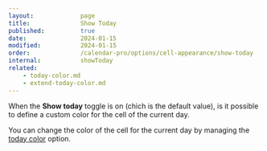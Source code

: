 ```yaml
---
layout:             page
title:              Show Today
published:          true
date:               2024-01-15
modified:           2024-01-15
order:              /calendar-pro/options/cell-appearance/show-today
internal:           showToday
related:
    - today-color.md
    - extend-today-color.md
---
```

When the **Show today** toggle is on (chich is the default value), is it possible to define a custom color for the cell of the current day.

You can change the color of the cell for the current day by managing the [today color](./today-color.md) option.